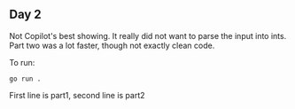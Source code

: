 ## Day 2

Not Copilot's best showing. It really did not want to parse the input into ints. Part two was a lot faster, though not exactly clean code.

To run:
```
go run .
```
First line is part1, second line is part2